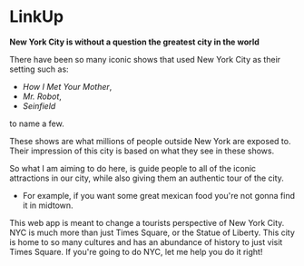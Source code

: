 # LinkUp

**New York City is without a question the greatest city in the world**

There have been so many iconic shows that used New York City as their setting such as:
- *How I Met Your Mother*,
- *Mr. Robot*, 
- *Seinfield*

to name a few.

These shows are what millions of people outside New York are exposed to. Their impression of this city is based on what they see in these shows.

So what I am aiming to do here, is guide people to all of the iconic attractions in our city, while also giving them an authentic tour of the city.
  * For example, if you want some great mexican food you're not gonna find it in midtown. 

This web app is meant to change a tourists perspective of New York City. NYC is much more than just Times Square, or the Statue of Liberty.
This city is home to so many cultures and has an abundance of history to just visit Times Square. If you're going to do NYC, let me help you do it right!
